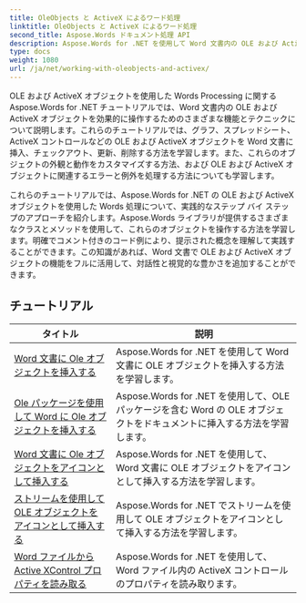 ```yaml
---
title: OleObjects と ActiveX によるワード処理
linktitle: OleObjects と ActiveX によるワード処理
second_title: Aspose.Words ドキュメント処理 API
description: Aspose.Words for .NET を使用して Word 文書内の OLE および ActiveX オブジェクトを操作する方法を学習します。コード例を含む詳細なチュートリアル。
type: docs
weight: 1080
url: /ja/net/working-with-oleobjects-and-activex/
---
```


OLE および ActiveX オブジェクトを使用した Words Processing に関する Aspose.Words for .NET チュートリアルでは、Word 文書内の OLE および ActiveX オブジェクトを効果的に操作するためのさまざまな機能とテクニックについて説明します。これらのチュートリアルでは、グラフ、スプレッドシート、ActiveX コントロールなどの OLE および ActiveX オブジェクトを Word 文書に挿入、チェックアウト、更新、削除する方法を学習します。また、これらのオブジェクトの外観と動作をカスタマイズする方法、および OLE および ActiveX オブジェクトに関連するエラーと例外を処理する方法についても学習します。

これらのチュートリアルでは、Aspose.Words for .NET の OLE および ActiveX オブジェクトを使用した Words 処理について、実践的なステップ バイ ステップのアプローチを紹介します。Aspose.Words ライブラリが提供するさまざまなクラスとメソッドを使用して、これらのオブジェクトを操作する方法を学習します。明確でコメント付きのコード例により、提示された概念を理解して実践することができます。この知識があれば、Word 文書で OLE および ActiveX オブジェクトの機能をフルに活用して、対話性と視覚的な豊かさを追加することができます。

 ## チュートリアル
| タイトル | 説明 |
| --- | --- |
| [Word 文書に Ole オブジェクトを挿入する](./insert-ole-object/) | Aspose.Words for .NET を使用して Word 文書に OLE オブジェクトを挿入する方法を学習します。 |
| [Ole パッケージを使用して Word に Ole オブジェクトを挿入する](./insert-ole-object-with-ole-package/) | Aspose.Words for .NET を使用して、OLE パッケージを含む Word の OLE オブジェクトをドキュメントに挿入する方法を学習します。 |
| [Word 文書に Ole オブジェクトをアイコンとして挿入する](./insert-ole-object-as-icon/) | Aspose.Words for .NET を使用して、Word 文書に OLE オブジェクトをアイコンとして挿入する方法を学習します。 |
| [ストリームを使用して OLE オブジェクトをアイコンとして挿入する](./insert-ole-object-as-icon-using-stream/) | Aspose.Words for .NET でストリームを使用して OLE オブジェクトをアイコンとして挿入する方法を学習します。 |
| [Word ファイルから Active XControl プロパティを読み取る](./read-active-xcontrol-properties/) | Aspose.Words for .NET を使用して、Word ファイル内の ActiveX コントロールのプロパティを読み取ります。 |